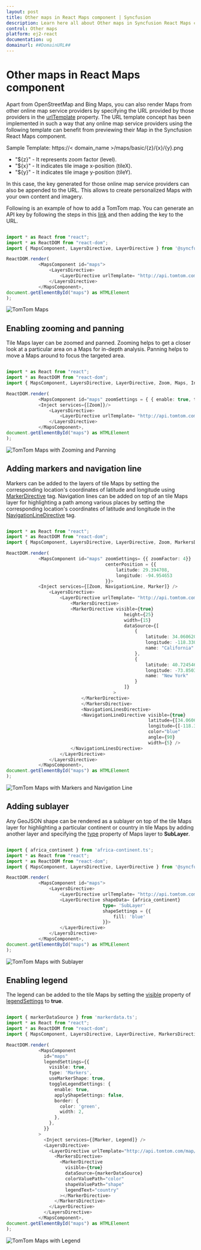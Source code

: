 ```yaml
---
layout: post
title: Other maps in React Maps component | Syncfusion
description: Learn here all about Other maps in Syncfusion React Maps component of Syncfusion Essential JS 2 and more.
control: Other maps 
platform: ej2-react
documentation: ug
domainurl: ##DomainURL##
---
```


# Other maps in React Maps component

Apart from OpenStreetMap and Bing Maps, you can also render Maps from other online map service providers by specifying the URL provided by those providers in the [urlTemplate](https://ej2.syncfusion.com/react/documentation/api/maps/layerSettingsModel/#urltemplate) property. The URL template concept has been implemented in such a way that any online map service providers using the following template can benefit from previewing their Map in the Syncfusion React Maps component.

<!-- markdownlint-disable MD034 -->

Sample Template: https://< domain_name >/maps/basic/{z}/{x}/{y}.png

* "${z}" - It represents zoom factor (level).
* "${x}" - It indicates tile image x-position (tileX).
* "${y}" - It indicates tile image y-position (tileY).

In this case, the key generated for those online map service providers can also be appended to the URL. This allows to create personalized Maps with your own content and imagery.

Following is an example of how to add a TomTom map. You can generate an API key by following the steps in this [link](https://developer.tomtom.com/map-display-api/documentation/product-information/introduction) and then adding the key to the URL.

```ts

import * as React from "react";
import * as ReactDOM from "react-dom";
import { MapsComponent, LayersDirective, LayerDirective } from '@syncfusion/ej2-react-maps';

ReactDOM.render(
            <MapsComponent id="maps">
                <LayersDirective>
                    <LayerDirective urlTemplate= "http://api.tomtom.com/map/1/tile/basic/main/level/tileX/tileY.png?key=subscription_key" />
                </LayersDirective>
            </MapsComponent>,
document.getElementById("maps") as HTMLElement
);

```

![TomTom Maps](../images/MapProviders/tomtom-maps.PNG)

## Enabling zooming and panning

Tile Maps layer can be zoomed and panned. Zooming helps to get a closer look at a particular area on a Maps for in-depth analysis. Panning helps to move a Maps around to focus the targeted area.

```ts

import * as React from "react";
import * as ReactDOM from "react-dom";
import { MapsComponent, LayersDirective, LayerDirective, Zoom, Maps, Inject } from '@syncfusion/ej2-react-maps';

ReactDOM.render(
            <MapsComponent id="maps" zoomSettings = { { enable: true, toolbars: ['Zoom', 'ZoomIn', 'ZoomOut', 'Pan', 'Reset']} }>
            <Inject services={[Zoom]}/>
                <LayersDirective>
                    <LayerDirective urlTemplate= "http://api.tomtom.com/map/1/tile/basic/main/level/tileX/tileY.png?key=subscription_key" />
                </LayersDirective>
            </MapsComponent>,
document.getElementById("maps") as HTMLElement
);

```

![TomTom Maps with Zooming and Panning](../images/MapProviders/tomtom-maps-zooming.PNG)

## Adding markers and navigation line

Markers can be added to the layers of tile Maps by setting the corresponding location's coordinates of latitude and longitude using [MarkerDirective](https://ej2.syncfusion.com/react/documentation/api/maps/layerSettingsModel/#markersettings) tag. Navigation lines can be added on top of an tile Maps layer for highlighting a path among various places by setting the corresponding location's coordinates of latitude and longitude in the [NavigationLineDirective](https://ej2.syncfusion.com/react/documentation/api/maps/layerSettingsModel/#navigationlinesettings) tag.

```ts

import * as React from "react";
import * as ReactDOM from "react-dom";
import { MapsComponent, LayersDirective, LayerDirective, Zoom, MarkersDirective, NavigationLine, NavigationLinesDirective, NavigationLineDirective, MarkerDirective, Marker, Maps, Inject } from '@syncfusion/ej2-react-maps';

ReactDOM.render(
            <MapsComponent id="maps" zoomSettings= {{ zoomFactor: 4}}
                                     centerPosition = {{
                                         latitude: 29.394708,
                                         longitude: -94.954653
                                     }}>
            <Inject services={[Zoom, NavigationLine, Marker]} />
                <LayersDirective>
                    <LayerDirective urlTemplate= "http://api.tomtom.com/map/1/tile/basic/main/level/tileX/tileY.png?key=subscription_key">
                        <MarkersDirective>
                        <MarkerDirective visible={true}
                                            height={25}
                                            width={15}
                                            dataSource={[
                                                {
                                                    latitude: 34.060620,
                                                    longitude: -118.330491,
                                                    name: "California"
                                                },
                                                {
                                                    latitude: 40.724546,
                                                    longitude: -73.850344,
                                                    name: "New York"
                                                }
                                            ]}
                                        >
                            </MarkerDirective>
                            </MarkersDirective>
                            <NavigationLinesDirective>
                            <NavigationLineDirective visible={true}
                                                     latitude={[34.060620, 40.724546]}
                                                     longitude={[-118.330491,-73.850344]}
                                                     color="blue"
                                                     angle={90}
                                                     width={5} />
                        </NavigationLinesDirective>
                    </LayerDirective>
                </LayersDirective>
            </MapsComponent>,
document.getElementById("maps") as HTMLElement
);

```

![TomTom Maps with Markers and Navigation Line](../images/MapProviders/tomtom-maps-marker-and-line.PNG)

## Adding sublayer

Any GeoJSON shape can be rendered as a sublayer on top of the tile Maps layer for highlighting a particular continent or country in tile Maps by adding another layer and specifying the [type](https://ej2.syncfusion.com/react/documentation/api/maps/layerSettingsModel/#type) property of Maps layer to **SubLayer**.

```ts

import { africa_continent } from 'africa-continent.ts';
import * as React from "react";
import * as ReactDOM from "react-dom";
import { MapsComponent, LayersDirective, LayerDirective } from '@syncfusion/ej2-react-maps';

ReactDOM.render(
            <MapsComponent id="maps">
                <LayersDirective>
                    <LayerDirective urlTemplate= "http://api.tomtom.com/map/1/tile/basic/main/level/tileX/tileY.png?key=subscription_key" />
                    <LayerDirective shapeData= {africa_continent}
                                    type= 'SubLayer'
                                    shapeSettings = {{
                                        fill: 'blue'
                                    }}>
                    </LayerDirective>
                </LayersDirective>
            </MapsComponent>,
document.getElementById("maps") as HTMLElement
);

```

![TomTom Maps with Sublayer](../images/MapProviders/tomtom-map-sublayer.PNG)

## Enabling legend

The legend can be added to the tile Maps by setting the [visible](https://ej2.syncfusion.com/react/documentation/api/maps/legendSettingsModel/#visible) property of [legendSettings](https://ej2.syncfusion.com/react/documentation/api/maps/legendSettingsModel) to **true**.

```ts

import { markerDataSource } from 'markerdata.ts';
import * as React from "react";
import * as ReactDOM from "react-dom";
import { MapsComponent, LayersDirective, LayerDirective, MarkersDirective, MarkerDirective, Marker, Legend, Inject } from '@syncfusion/ej2-react-maps';

ReactDOM.render(
            <MapsComponent
              id="maps"
              legendSettings={{
                visible: true,
                type: 'Markers',
                useMarkerShape: true,
                toggleLegendSettings: {
                  enable: true,
                  applyShapeSettings: false,
                  border: {
                    color: 'green',
                    width: 2,
                  },
                },
              }}
            >
              <Inject services={[Marker, Legend]} />
              <LayersDirective>
                <LayerDirective urlTemplate="http://api.tomtom.com/map/1/tile/basic/main/level/tileX/tileY.png?key=subscription_key">
                  <MarkersDirective>
                    <MarkerDirective
                      visible={true}
                      dataSource={markerDataSource}
                      colorValuePath="color"
                      shapeValuePath="shape"
                      legendText="country"
                    ></MarkerDirective>
                  </MarkersDirective>
                </LayerDirective>
              </LayersDirective>
            </MapsComponent>,
document.getElementById("maps") as HTMLElement
);

```

![TomTom Maps with Legend](../images/MapProviders/tomtom-map-legend.PNG)